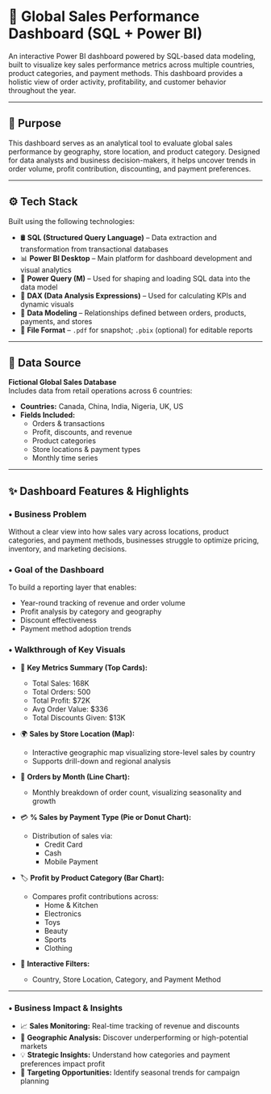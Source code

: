 # 🧾 Global Sales Performance Dashboard (SQL + Power BI)

An interactive Power BI dashboard powered by SQL-based data modeling, built to visualize key sales performance metrics across multiple countries, product categories, and payment methods. This dashboard provides a holistic view of order activity, profitability, and customer behavior throughout the year.

---

## 🎯 Purpose

This dashboard serves as an analytical tool to evaluate global sales performance by geography, store location, and product category. Designed for data analysts and business decision-makers, it helps uncover trends in order volume, profit contribution, discounting, and payment preferences.

---

## ⚙️ Tech Stack

Built using the following technologies:

- 🛢️ **SQL (Structured Query Language)** – Data extraction and transformation from transactional databases  
- 📊 **Power BI Desktop** – Main platform for dashboard development and visual analytics  
- 📂 **Power Query (M)** – Used for shaping and loading SQL data into the data model  
- 🧠 **DAX (Data Analysis Expressions)** – Used for calculating KPIs and dynamic visuals  
- 🧱 **Data Modeling** – Relationships defined between orders, products, payments, and stores  
- 📁 **File Format** – `.pdf` for snapshot; `.pbix` (optional) for editable reports  

---

## 🔗 Data Source

**Fictional Global Sales Database**  
Includes data from retail operations across 6 countries:

- **Countries:** Canada, China, India, Nigeria, UK, US  
- **Fields Included:**
  - Orders & transactions  
  - Profit, discounts, and revenue  
  - Product categories  
  - Store locations & payment types  
  - Monthly time series  

---

## ✨ Dashboard Features & Highlights

### • Business Problem

Without a clear view into how sales vary across locations, product categories, and payment methods, businesses struggle to optimize pricing, inventory, and marketing decisions.

### • Goal of the Dashboard

To build a reporting layer that enables:
- Year-round tracking of revenue and order volume  
- Profit analysis by category and geography  
- Discount effectiveness  
- Payment method adoption trends  

### • Walkthrough of Key Visuals

- 🔢 **Key Metrics Summary (Top Cards):**
  - Total Sales: 168K  
  - Total Orders: 500  
  - Total Profit: $72K  
  - Avg Order Value: $336  
  - Total Discounts Given: $13K  

- 🌍 **Sales by Store Location (Map):**
  - Interactive geographic map visualizing store-level sales by country  
  - Supports drill-down and regional analysis

- 📅 **Orders by Month (Line Chart):**
  - Monthly breakdown of order count, visualizing seasonality and growth

- 💳 **% Sales by Payment Type (Pie or Donut Chart):**
  - Distribution of sales via:
    - Credit Card  
    - Cash  
    - Mobile Payment  

- 🏷 **Profit by Product Category (Bar Chart):**
  - Compares profit contributions across:
    - Home & Kitchen  
    - Electronics  
    - Toys  
    - Beauty  
    - Sports  
    - Clothing  

- 🧭 **Interactive Filters:**
  - Country, Store Location, Category, and Payment Method  

---

### • Business Impact & Insights

- 📈 **Sales Monitoring:** Real-time tracking of revenue and discounts  
- 📍 **Geographic Analysis:** Discover underperforming or high-potential markets  
- 💡 **Strategic Insights:** Understand how categories and payment preferences impact profit  
- 🎯 **Targeting Opportunities:** Identify seasonal trends for campaign planning  


